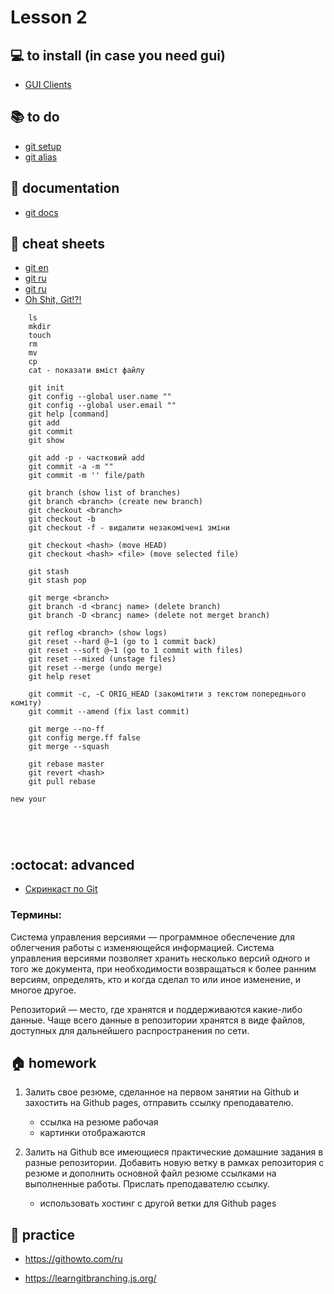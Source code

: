 # Lesson 2

## :computer: to install (in case you need gui)
* [GUI Clients](https://git-scm.com/downloads/guis)

## :books: to do
* [git setup](https://git-scm.com/book/ru/v2/%D0%92%D0%B2%D0%B5%D0%B4%D0%B5%D0%BD%D0%B8%D0%B5-%D0%9F%D0%B5%D1%80%D0%B2%D0%BE%D0%BD%D0%B0%D1%87%D0%B0%D0%BB%D1%8C%D0%BD%D0%B0%D1%8F-%D0%BD%D0%B0%D1%81%D1%82%D1%80%D0%BE%D0%B9%D0%BA%D0%B0-Git)
* [git alias](https://learn.javascript.ru/screencast/git#config-alias)
<!-- * []() -->


## :notebook: documentation
* [git docs](https://git-scm.com/docs)

## :pushpin: cheat sheets
* [git en](https://www.git-tower.com/blog/git-cheat-sheet/)
* [git ru](https://github.github.com/training-kit/downloads/ru/github-git-cheat-sheet/)
* [git ru](https://github.com/nicothin/web-development/tree/master/git)
* [Oh Shit, Git!?!](https://ohshitgit.com/)

```
    ls
    mkdir
    touch
    rm
    mv
    cp
    cat - показати вміст файлу
```

```
    git init
    git config --global user.name ""
    git config --global user.email ""
    git help [command]
    git add
    git commit
    git show

    git add -p - частковий add
    git commit -a -m ""
    git commit -m '' file/path

    git branch (show list of branches)
    git branch <branch> (create new branch)
    git checkout <branch>
    git checkout -b
    git checkout -f - видалити незакомічені зміни
    
    git checkout <hash> (move HEAD)
    git checkout <hash> <file> (move selected file)

    git stash
    git stash pop

    git merge <branch>
    git branch -d <brancj name> (delete branch)
    git branch -D <brancj name> (delete not merget branch)

    git reflog <branch> (show logs)
    git reset --hard @~1 (go to 1 commit back)
    git reset --soft @~1 (go to 1 commit with files)
    git reset --mixed (unstage files)
    git reset --merge (undo merge)
    git help reset  

    git commit -c, -C ORIG_HEAD (закомітити з текстом попереднього коміту)
    git commit --amend (fix last commit)

    git merge --no-ff
    git config merge.ff false
    git merge --squash

    git rebase master
    git revert <hash>
    git pull rebase

new your





```

## :octocat: advanced
* [Скринкаст по Git](https://learn.javascript.ru/screencast/git)

### Термины:

Система управления версиями — программное обеспечение для облегчения работы с изменяющейся информацией. Система управления версиями позволяет хранить несколько версий одного и того же документа, при необходимости возвращаться к более ранним версиям, определять, кто и когда сделал то или иное изменение, и многое другое.

Репозиторий — место, где хранятся и поддерживаются какие-либо данные. Чаще всего данные в репозитории хранятся в виде файлов, доступных для дальнейшего распространения по сети.


## :house: homework
1) Залить свое резюме, сделанное на первом занятии на Github и захостить на Github pages, отправить ссылку преподавателю.

   * ссылка на резюме рабочая
   * картинки отображаются

2) Залить на Github все имеющиеся практические домашние задания в разные репозитории. Добавить новую ветку в рамках репозитория с резюме и дополнить основной файл резюме ссылками на выполненные работы. Прислать преподавателю ссылку.
    * использовать хостинг с другой ветки для Github pages

## :muscle: practice
* https://githowto.com/ru 

* https://learngitbranching.js.org/ 

<!-- ## :nerd_face: in addition -->

